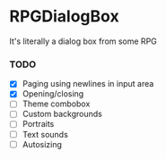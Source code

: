 # RPGDialogBox
It's literally a dialog box from some RPG

### TODO
- [X] Paging using newlines in input area
- [X] Opening/closing
- [ ] Theme combobox
- [ ] Custom backgrounds
- [ ] Portraits
- [ ] Text sounds
- [ ] Autosizing